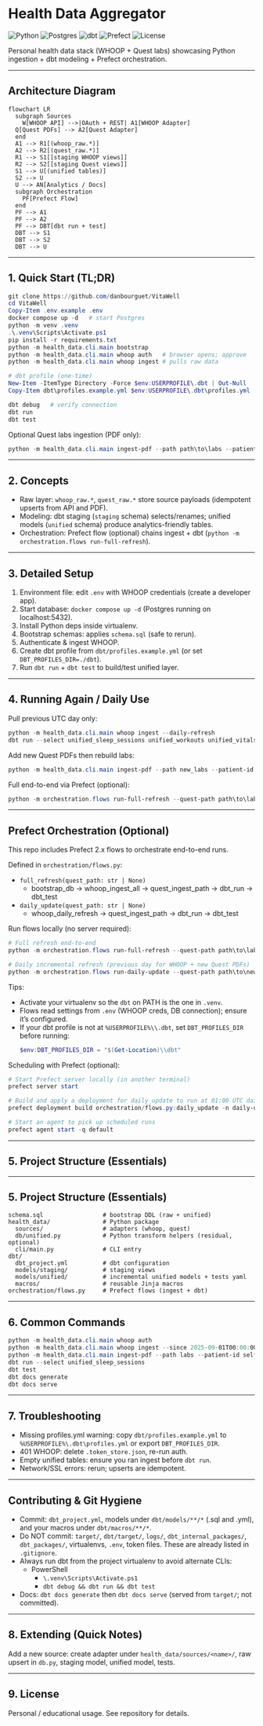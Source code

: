 # Health Data Aggregator

![Python](https://img.shields.io/badge/Python-3.11-blue?logo=python)
![Postgres](https://img.shields.io/badge/Postgres-15-336791?logo=postgresql)
![dbt](https://img.shields.io/badge/dbt-Postgres-orange?logo=dbt)
![Prefect](https://img.shields.io/badge/Prefect-2.x-1F62B2?logo=prefect)
![License](https://img.shields.io/badge/License-MIT-lightgrey)

Personal health data stack (WHOOP + Quest labs) showcasing Python ingestion + dbt modeling + Prefect orchestration.

---
## Architecture Diagram
```mermaid
flowchart LR
  subgraph Sources
    W[WHOOP API] -->|OAuth + REST| A1[WHOOP Adapter]
  Q[Quest PDFs] --> A2[Quest Adapter]
  end
  A1 --> R1[(whoop_raw.*)]
  A2 --> R2[(quest_raw.*)]
  R1 --> S1[[staging WHOOP views]]
  R2 --> S2[[staging Quest views]]
  S1 --> U[(unified tables)]
  S2 --> U
  U --> AN[Analytics / Docs]
  subgraph Orchestration
    PF[Prefect Flow]
  end
  PF --> A1
  PF --> A2
  PF --> DBT[dbt run + test]
  DBT --> S1
  DBT --> S2
  DBT --> U
```

---
## 1. Quick Start (TL;DR)
```powershell
git clone https://github.com/danbourguet/VitaWell
cd VitaWell
Copy-Item .env.example .env
docker compose up -d   # start Postgres
python -m venv .venv
.\.venv\Scripts\Activate.ps1
pip install -r requirements.txt
python -m health_data.cli.main bootstrap
python -m health_data.cli.main whoop auth   # browser opens; approve
python -m health_data.cli.main whoop ingest # pulls raw data

# dbt profile (one-time)
New-Item -ItemType Directory -Force $env:USERPROFILE\.dbt | Out-Null
Copy-Item dbt\profiles.example.yml $env:USERPROFILE\.dbt\profiles.yml

dbt debug   # verify connection
dbt run
dbt test
```


Optional Quest labs ingestion (PDF only):
```powershell
python -m health_data.cli.main ingest-pdf --path path\to\labs --patient-id self
```

---
## 2. Concepts
- Raw layer: `whoop_raw.*`, `quest_raw.*` store source payloads (idempotent upserts from API and PDF).
- Modeling: dbt staging (`staging` schema) selects/renames; unified models (`unified` schema) produce analytics-friendly tables.
- Orchestration: Prefect flow (optional) chains ingest + dbt (`python -m orchestration.flows run-full-refresh`).

---
## 3. Detailed Setup
1. Environment file: edit `.env` with WHOOP credentials (create a developer app). 
2. Start database: `docker compose up -d` (Postgres running on localhost:5432).
3. Install Python deps inside virtualenv.
4. Bootstrap schemas: applies `schema.sql` (safe to rerun).
5. Authenticate & ingest WHOOP.
6. Create dbt profile from `dbt/profiles.example.yml` (or set `DBT_PROFILES_DIR=./dbt`).
7. Run `dbt run` + `dbt test` to build/test unified layer.

---
## 4. Running Again / Daily Use
Pull previous UTC day only:
```powershell
python -m health_data.cli.main whoop ingest --daily-refresh
dbt run --select unified_sleep_sessions unified_workouts unified_vitals
```

Add new Quest PDFs then rebuild labs:
```powershell
python -m health_data.cli.main ingest-pdf --path new_labs --patient-id self
```

Full end-to-end via Prefect (optional):
```powershell
python -m orchestration.flows run-full-refresh --quest-path path\to\labs
```

---
## Prefect Orchestration (Optional)
This repo includes Prefect 2.x flows to orchestrate end-to-end runs.

Defined in `orchestration/flows.py`:
- `full_refresh(quest_path: str | None)`
  - bootstrap_db → whoop_ingest_all → quest_ingest_path → dbt_run → dbt_test
- `daily_update(quest_path: str | None)`
  - whoop_daily_refresh → quest_ingest_path → dbt_run → dbt_test

Run flows locally (no server required):
```powershell
# Full refresh end-to-end
python -m orchestration.flows run-full-refresh --quest-path path\to\labs

# Daily incremental refresh (previous day for WHOOP + new Quest PDFs)
python -m orchestration.flows run-daily-update --quest-path path\to\new_labs
```

Tips:
- Activate your virtualenv so the `dbt` on PATH is the one in `.venv`.
- Flows read settings from `.env` (WHOOP creds, DB connection); ensure it’s configured.
- If your dbt profile is not at `%USERPROFILE%\\.dbt`, set `DBT_PROFILES_DIR` before running:
  ```powershell
  $env:DBT_PROFILES_DIR = "$(Get-Location)\\dbt"
  ```

Scheduling with Prefect (optional):
```powershell
# Start Prefect server locally (in another terminal)
prefect server start

# Build and apply a deployment for daily_update to run at 01:00 UTC daily
prefect deployment build orchestration/flows.py:daily_update -n daily-update --cron "0 1 * * *" --apply

# Start an agent to pick up scheduled runs
prefect agent start -q default
```

---
## 5. Project Structure (Essentials)
---
## 5. Project Structure (Essentials)
```
schema.sql                 # bootstrap DDL (raw + unified)
health_data/               # Python package
  sources/                 # adapters (whoop, quest)
  db/unified.py            # Python transform helpers (residual, optional)
  cli/main.py              # CLI entry
dbt/
  dbt_project.yml          # dbt configuration
  models/staging/          # staging views
  models/unified/          # incremental unified models + tests yaml
  macros/                  # reusable Jinja macros
orchestration/flows.py     # Prefect flows (ingest + dbt)
```

---
## 6. Common Commands
```powershell
python -m health_data.cli.main whoop auth
python -m health_data.cli.main whoop ingest --since 2025-09-01T00:00:00Z --until 2025-09-05T00:00:00Z
python -m health_data.cli.main ingest-pdf --path labs --patient-id self
dbt run --select unified_sleep_sessions
dbt test
dbt docs generate
dbt docs serve
```

---
## 7. Troubleshooting
- Missing profiles.yml warning: copy `dbt/profiles.example.yml` to `%USERPROFILE%\.dbt\profiles.yml` or export `DBT_PROFILES_DIR`.
- 401 WHOOP: delete `.token_store.json`, re-run auth.
- Empty unified tables: ensure you ran ingest before `dbt run`.
- Network/SSL errors: rerun; upserts are idempotent.

---
## Contributing & Git Hygiene
- Commit: `dbt_project.yml`, models under `dbt/models/**/*` (.sql and .yml), and your macros under `dbt/macros/**/*`.
- Do NOT commit: `target/`, `dbt/target/`, `logs/`, `dbt_internal_packages/`, `dbt_packages/`, virtualenvs, `.env`, token files. These are already listed in `.gitignore`.
- Always run dbt from the project virtualenv to avoid alternate CLIs:
  - PowerShell
    - `\.venv\Scripts\Activate.ps1`
    - `dbt debug && dbt run && dbt test`
- Docs: `dbt docs generate` then `dbt docs serve` (served from `target/`; not committed).

---
## 8. Extending (Quick Notes)
Add a new source: create adapter under `health_data/sources/<name>/`, raw upsert in `db.py`, staging model, unified model, tests.

---
## 9. License
Personal / educational usage. See repository for details.
